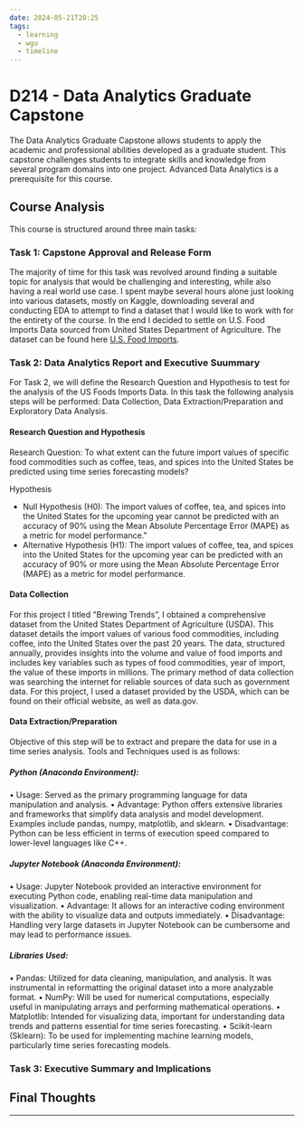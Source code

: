 ```yaml
---
date: 2024-05-21T20:25
tags:
  - learning
  - wgu
  - timeline
---
```


# D214 - Data Analytics Graduate Capstone
The Data Analytics Graduate Capstone allows students to apply the academic and professional abilities developed as a graduate student. This capstone challenges students to integrate skills and knowledge from several program domains into one project. Advanced Data Analytics is a prerequisite for this course.

## Course Analysis
This course is structured around three main tasks:

### Task 1: Capstone Approval and Release Form
The majority of time for this task was revolved around finding a suitable topic for analysis that would be challenging and interesting, while also having a real world use case. I spent maybe several hours alone just looking into various datasets, mostly on Kaggle, downloading several and conducting EDA to attempt to find a dataset that I would like to work with for the entirety of the course. In the end I decided to settle on U.S. Food Imports Data sourced from United States Department of Agriculture. The dataset can be found here [U.S. Food Imports](https://catalog.data.gov/dataset/u-s-food-imports).

### Task 2: Data Analytics Report and Executive Suummary
For Task 2, we will define the Research Question and Hypothesis to test for the analysis of the US Foods Imports Data. In this task the following analysis steps will be performed: Data Collection, Data Extraction/Preparation and Exploratory Data Analysis.
#### Research Question and Hypothesis
Research Question: To what extent can the future import values of specific food commodities such as coffee, teas, and spices into the United States be predicted using time series forecasting models?

Hypothesis
* Null Hypothesis (H0): The import values of coffee, tea, and spices into the United States for the upcoming year cannot be predicted with an accuracy of 90% using the Mean Absolute Percentage Error (MAPE) as a metric for model performance."
* Alternative Hypothesis (H1): The import values of coffee, tea, and spices into the United States for the upcoming year can be predicted with an accuracy of 90% or more using the Mean Absolute Percentage Error (MAPE) as a metric for model performance.
  
#### Data Collection
For this project I titled "Brewing Trends”, I obtained a comprehensive dataset from the United States Department of Agriculture (USDA). This dataset details the import values of various food commodities, including coffee, into the United States over the past 20 years. The data, structured annually, provides insights into the volume and value of food imports and includes key variables such as types of food commodities, year of import, the value of these imports in millions. The primary method of data collection was searching the internet for reliable sources of data such as government data. For this project, I used a dataset provided by the USDA, which can be found on their official website, as well as data.gov.

#### Data Extraction/Preparation
Objective of this step will be to extract and prepare the data for use in a time series analysis. Tools and Techniques used is as follows:
##### Python (Anaconda Environment):
•	Usage: Served as the primary programming language for data manipulation and analysis.
•	Advantage: Python offers extensive libraries and frameworks that simplify data analysis and model development. Examples include pandas, numpy, matplotlib, and sklearn.
•	Disadvantage: Python can be less efficient in terms of execution speed compared to lower-level languages like C++.
##### Jupyter Notebook (Anaconda Environment):
•	Usage: Jupyter Notebook provided an interactive environment for executing Python code, enabling real-time data manipulation and visualization.
•	Advantage: It allows for an interactive coding environment with the ability to visualize data and outputs immediately.
•	Disadvantage: Handling very large datasets in Jupyter Notebook can be cumbersome and may lead to performance issues.
##### Libraries Used:
•	Pandas: Utilized for data cleaning, manipulation, and analysis. It was instrumental in reformatting the original dataset into a more analyzable format.
•	NumPy: Will be used for numerical computations, especially useful in manipulating arrays and performing mathematical operations.
•	Matplotlib: Intended for visualizing data, important for understanding data trends and patterns essential for time series forecasting.
•	Scikit-learn (Sklearn): To be used for implementing machine learning models, particularly time series forecasting models.




### Task 3: Executive Summary and Implications


## Final Thoughts


<hr />